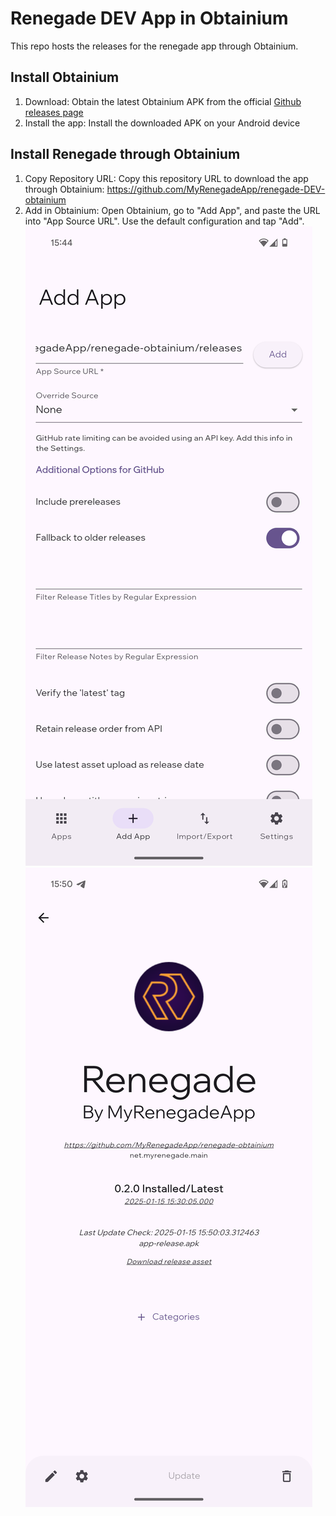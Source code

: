 # Renegade DEV App in Obtainium
This repo hosts the releases for the renegade app through Obtainium.
## Install Obtainium

1. Download: Obtain the latest Obtainium APK from the official [Github releases page](https://github.com/ImranR98/Obtainium/releases)
2. Install the app: Install the downloaded APK on your Android device

## Install Renegade through Obtainium

1. Copy Repository URL: Copy this repository URL to download the app through Obtainium: https://github.com/MyRenegadeApp/renegade-DEV-obtainium
2. Add in Obtainium: Open Obtainium, go to "Add App", and paste the URL into "App Source URL". Use the default configuration and tap "Add".
![Screenshot_20250115-154423.png](assets/Screenshot_20250115-154423.png)
![Screenshot_20250115-155003.png](assets/Screenshot_20250115-155003.png)
